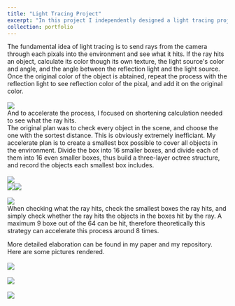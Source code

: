 ```yaml
---
title: "Light Tracing Project"
excerpt: "In this project I independently designed a light tracing project and a octree accelerate strategy.<br/><img src='/images/!balls.png'>"
collection: portfolio
---
```


The fundamental idea of light tracing is to send rays from the camera through each pixals into the environment and see what it hits. If the ray hits an object, calculate its color though its own texture, the light source's color and angle, and the angle between the reflection light and the light source. Once the original color of the object is abtained, repeat the process with the reflection light to see reflection color of the pixal, and add it on the original color.<br>
<br/><img src='https://github.com/Stridery/DavidYou.github.io/blob/master/images/LTconcept.png'><br>
And to accelerate the process, I focused on shortening calculation needed to see what the ray hits.<br>
The original plan was to check every object in the scene, and choose the one with the sortest distance. This is obviously extremely inefficiant. My accelerate plan is to create a smallest box possible to cover all objects in the environment. Divide the box into 16 smaller boxes, and divide each of them into 16 even smaller boxes, thus build a three-layer octree structure, and record the objects each smallest box includes.<br>
<br/><img src='https://github.com/Stridery/DavidYou.github.io/blob/master/images/motherbox.png'><br/><img src='https://github.com/Stridery/DavidYou.github.io/blob/master/images/sonbox.png'><img src='/images/box.png'><br>
<br/><img src='https://github.com/Stridery/DavidYou.github.io/blob/master/images/octree.png'><br>
When checking what the ray hits, check the smallest boxes the ray hits, and simply check whether the ray hits the objects in the boxes hit by the ray. A maximum 9 boxe out of the 64 can be hit, therefore theoretically this strategy can accelerate this process around 8 times. <br>

More detailed elaboration can be found in my paper and my repository. Here are some pictures rendered.<br>
<br/><img src='https://github.com/Stridery/DavidYou.github.io/blob/master/images/!teapot.png'><br>
<br/><img src='https://github.com/Stridery/DavidYou.github.io/blob/master/images/!rings.png'><br>
<br/><img src='https://github.com/Stridery/DavidYou.github.io/blob/master/images/!balls.png'><br>
